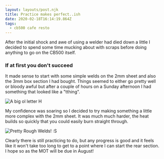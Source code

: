 ```yaml
---
layout: layouts/post.njk
title: Practice makes perfect..ish
date: 2020-02-18T16:14:19.864Z
tags:
  - cb500 cafe resto
---
```


After the initial shock and awe of using a welder had died down a little I decided to spend some time mucking about with scraps before doing anything to go on the CB500 itself.

### If at first you don't succeed

It made sense to start with some simple welds on the 2mm sheet and also the 3mm box section I had bought. Things seemed to either go pretty well or bloody awful but after a couple of hours on a Sunday afternoon I had something that looked like a "tthing".

![A big ol letter H](/images/letter-h-in-weld.png 'A big ol letter H')

My confidence was soaring so I decided to try making something a little more complex with the 2mm sheet. It was much much harder, the heat builds so quickly that you could easily burn straight through.

![Pretty Rough Welds! :S ](/images/rough-welds.png 'Pretty Rough Welds! :S')

Clearly there is still practicing to do, but any progress is good and it feels like it won't take too long to get to a point where I can start the rear section. I hope so as the MOT will be due in August!
